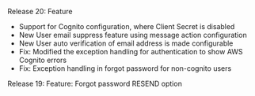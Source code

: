 Release 20: Feature
 - Support for Cognito configuration, where Client Secret is disabled
 - New User email suppress feature using message action configuration
 - New User auto verification of email address is made configurable
 - Fix: Modified the exception handling for authentication to show AWS Cognito errors
 - Fix: Exception handling in forgot password for non-cognito users 


Release 19: Feature: Forgot password RESEND option